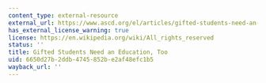 ```yaml
---
content_type: external-resource
external_url: https://www.ascd.org/el/articles/gifted-students-need-an-education-too
has_external_license_warning: true
license: https://en.wikipedia.org/wiki/All_rights_reserved
status: ''
title: Gifted Students Need an Education, Too
uid: 6650d27b-2ddb-4745-852b-e2af48efc1b5
wayback_url: ''
---
```

